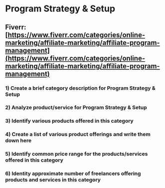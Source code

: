 # Program Strategy & Setup
## Fiverr: [https://www.fiverr.com/categories/online-marketing/affiliate-marketing/affiliate-program-management](https://www.fiverr.com/categories/online-marketing/affiliate-marketing/affiliate-program-management)
### 1) Create a brief category description for Program Strategy & Setup
### 2) Analyze product/service for Program Strategy & Setup
### 3) Identify various products offered in this category
### 4) Create a list of various product offerings and write them down here
### 5) Identify common price range for the products/services offered in this category
### 6) Identity approximate number of freelancers offering products and services in this category
